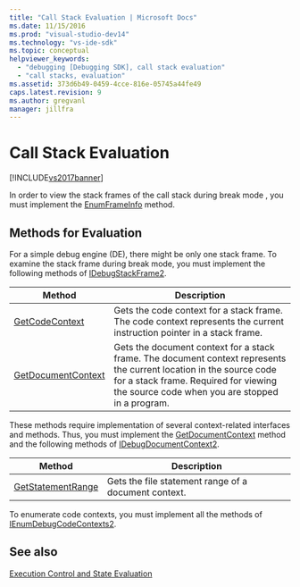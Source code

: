 ```yaml
---
title: "Call Stack Evaluation | Microsoft Docs"
ms.date: 11/15/2016
ms.prod: "visual-studio-dev14"
ms.technology: "vs-ide-sdk"
ms.topic: conceptual
helpviewer_keywords: 
  - "debugging [Debugging SDK], call stack evaluation"
  - "call stacks, evaluation"
ms.assetid: 373d6b49-0459-4cce-816e-05745a44fe49
caps.latest.revision: 9
ms.author: gregvanl
manager: jillfra
---
```

# Call Stack Evaluation
[!INCLUDE[vs2017banner](../../includes/vs2017banner.md)]

In order to view the stack frames of the call stack during break mode , you must implement the [EnumFrameInfo](../../extensibility/debugger/reference/idebugthread2-enumframeinfo.md) method.  
  
## Methods for Evaluation  
 For a simple debug engine (DE), there might be only one stack frame. To examine the stack frame during break mode, you must implement the following methods of [IDebugStackFrame2](../../extensibility/debugger/reference/idebugstackframe2.md).  
  
|Method|Description|  
|------------|-----------------|  
|[GetCodeContext](../../extensibility/debugger/reference/idebugstackframe2-getcodecontext.md)|Gets the code context for a stack frame. The code context represents the current instruction pointer in a stack frame.|  
|[GetDocumentContext](../../extensibility/debugger/reference/idebugstackframe2-getdocumentcontext.md)|Gets the document context for a stack frame. The document context represents the current location in the source code for a stack frame. Required for viewing the source code when you are stopped in a program.|  
  
 These methods require implementation of several context-related interfaces and methods. Thus, you must implement the [GetDocumentContext](../../extensibility/debugger/reference/idebugcodecontext2-getdocumentcontext.md) method and the following methods of [IDebugDocumentContext2](../../extensibility/debugger/reference/idebugdocumentcontext2.md).  
  
|Method|Description|  
|------------|-----------------|  
|[GetStatementRange](../../extensibility/debugger/reference/idebugdocumentcontext2-getstatementrange.md)|Gets the file statement range of a document context.|  
  
 To enumerate code contexts, you must implement all the methods of [IEnumDebugCodeContexts2](../../extensibility/debugger/reference/ienumdebugcodecontexts2.md).  
  
## See also  
 [Execution Control and State Evaluation](../../extensibility/debugger/execution-control-and-state-evaluation.md)
